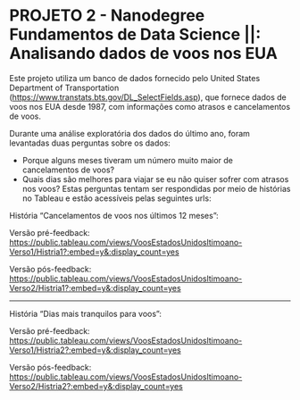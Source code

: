# PROJETO 2 - Nanodegree Fundamentos de Data Science ||: Analisando dados de voos nos EUA

Este projeto utiliza um banco de dados fornecido pelo United States Department of Transportation (https://www.transtats.bts.gov/DL_SelectFields.asp), que fornece  dados de voos nos EUA desde 1987, com informações como atrasos e cancelamentos de voos. 

Durante uma análise exploratória dos dados do último ano, foram levantadas duas perguntas sobre os dados:
- Porque alguns meses tiveram um número muito maior de cancelamentos de voos?
- Quais dias são melhores para viajar se eu não quiser sofrer com atrasos nos voos?
Estas perguntas tentam ser respondidas por meio de histórias no Tableau e estão acessíveis pelas seguintes urls:

História “Cancelamentos de voos nos últimos 12 meses”:

Versão pré-feedback:
https://public.tableau.com/views/VoosEstadosUnidosltimoano-Verso1/Histria1?:embed=y&:display_count=yes

Versão pós-feedback:
https://public.tableau.com/views/VoosEstadosUnidosltimoano-Verso2/Histria1?:embed=y&:display_count=yes

---
História “Dias mais tranquilos para voos”:

Versão pré-feedback: 
https://public.tableau.com/views/VoosEstadosUnidosltimoano-Verso1/Histria2?:embed=y&:display_count=yes

Versão pós-feedback:
https://public.tableau.com/views/VoosEstadosUnidosltimoano-Verso2/Histria2?:embed=y&:display_count=yes
